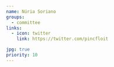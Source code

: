 ```yaml
---
name: Núria Soriano
groups:
  - committee
links:
  - icon: twitter
    link: https://twitter.com/pincfloit

jpg: true
priority: 10
---
```

